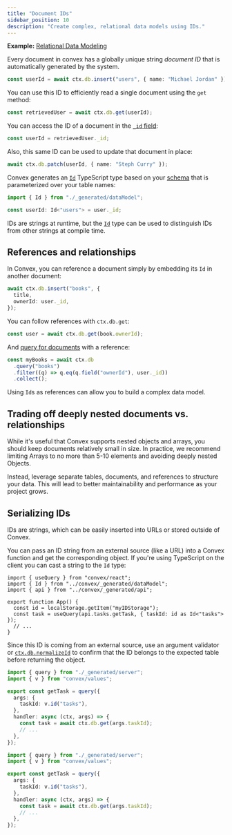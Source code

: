```yaml
---
title: "Document IDs"
sidebar_position: 10
description: "Create complex, relational data models using IDs."
---
```




**Example:**
[Relational Data Modeling](https://github.com/get-convex/convex-demos/tree/main/relational-data-modeling)

Every document in convex has a globally unique string _document ID_ that is
automatically generated by the system.

```ts
const userId = await ctx.db.insert("users", { name: "Michael Jordan" });
```

You can use this ID to efficiently read a single document using the `get`
method:

```ts
const retrievedUser = await ctx.db.get(userId);
```

You can access the ID of a document in the
[`_id` field](/database/types.md#system-fields):

```ts
const userId = retrievedUser._id;
```

Also, this same ID can be used to update that document in place:

```ts
await ctx.db.patch(userId, { name: "Steph Curry" });
```

Convex generates an [`Id`](/generated-api/data-model#id) TypeScript type based
on your [schema](/database/schemas.mdx) that is parameterized over your table
names:

```typescript
import { Id } from "./_generated/dataModel";

const userId: Id<"users"> = user._id;
```

IDs are strings at runtime, but the [`Id`](/generated-api/data-model#id) type
can be used to distinguish IDs from other strings at compile time.

## References and relationships

In Convex, you can reference a document simply by embedding its `Id` in another
document:

```ts
await ctx.db.insert("books", {
  title,
  ownerId: user._id,
});
```

You can follow references with `ctx.db.get`:

```ts
const user = await ctx.db.get(book.ownerId);
```

And [query for documents](/database/reading-data/reading-data.mdx) with a
reference:

```ts
const myBooks = await ctx.db
  .query("books")
  .filter((q) => q.eq(q.field("ownerId"), user._id))
  .collect();
```

Using `Id`s as references can allow you to build a complex data model.

## Trading off deeply nested documents vs. relationships

While it's useful that Convex supports nested objects and arrays, you should
keep documents relatively small in size. In practice, we recommend limiting
Arrays to no more than 5-10 elements and avoiding deeply nested Objects.

Instead, leverage separate tables, documents, and references to structure your
data. This will lead to better maintainability and performance as your project
grows.

## Serializing IDs

IDs are strings, which can be easily inserted into URLs or stored outside of
Convex.

You can pass an ID string from an external source (like a URL) into a Convex
function and get the corresponding object. If you're using TypeScript on the
client you can cast a string to the `Id` type:


```tsx
import { useQuery } from "convex/react";
import { Id } from "../convex/_generated/dataModel";
import { api } from "../convex/_generated/api";

export function App() {
  const id = localStorage.getItem("myIDStorage");
  const task = useQuery(api.tasks.getTask, { taskId: id as Id<"tasks"> });
  // ...
}
```


Since this ID is coming from an external source, use an argument validator or
[`ctx.db.normalizeId`](/api/interfaces/server.GenericDatabaseReader#normalizeid)
to confirm that the ID belongs to the expected table before returning the
object.


```ts
import { query } from "./_generated/server";
import { v } from "convex/values";

export const getTask = query({
  args: {
    taskId: v.id("tasks"),
  },
  handler: async (ctx, args) => {
    const task = await ctx.db.get(args.taskId);
    // ...
  },
});
```

```ts
import { query } from "./_generated/server";
import { v } from "convex/values";

export const getTask = query({
  args: {
    taskId: v.id("tasks"),
  },
  handler: async (ctx, args) => {
    const task = await ctx.db.get(args.taskId);
    // ...
  },
});
```


<StackPosts query="document IDs" />
